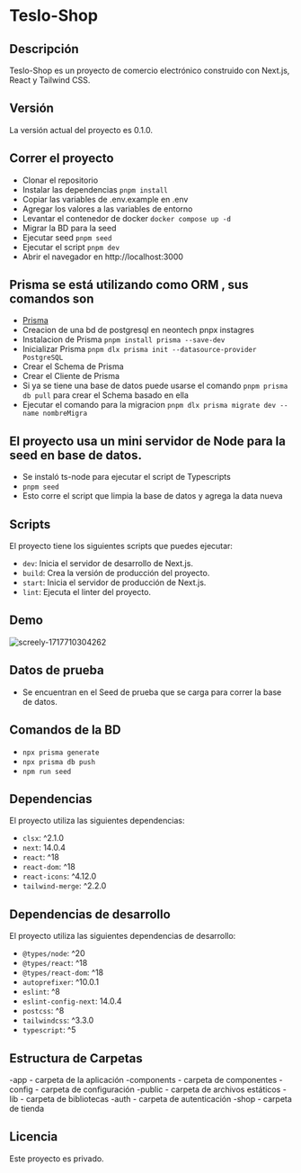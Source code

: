 # Teslo-Shop

## Descripción

Teslo-Shop es un proyecto de comercio electrónico construido con Next.js, React y Tailwind CSS.

## Versión

La versión actual del proyecto es 0.1.0.

## Correr el proyecto

- Clonar el repositorio
- Instalar las dependencias `pnpm install`
- Copiar las variables de .env.example en .env
- Agregar los valores a las variables de entorno
- Levantar el contenedor de docker `docker compose up -d`
- Migrar la BD para la seed
- Ejecutar seed `pnpm seed`
- Ejecutar el script `pnpm dev`
- Abrir el navegador en http://localhost:3000

## Prisma se está utilizando como ORM , sus comandos son

- [Prisma](https://prisma.io)
- Creacion de una bd de postgresql en neontech pnpx instagres
- Instalacion de Prisma `pnpm install prisma --save-dev`
- Inicializar Prisma `pnpm dlx prisma init --datasource-provider PostgreSQL`
- Crear el Schema de Prisma
- Crear el Cliente de Prisma
- Si ya se tiene una base de datos puede usarse el comando `pnpm prisma db pull` para crear el Schema basado en ella
- Ejecutar el comando para la migracion `pnpm dlx prisma migrate dev --name nombreMigra`

## El proyecto usa un mini servidor de Node para la seed en base de datos.

- Se instaló ts-node para ejecutar el script de Typescripts
- `pnpm seed`
- Esto corre el script que limpia la base de datos y agrega la data nueva

## Scripts

El proyecto tiene los siguientes scripts que puedes ejecutar:

- `dev`: Inicia el servidor de desarrollo de Next.js.
- `build`: Crea la versión de producción del proyecto.
- `start`: Inicia el servidor de producción de Next.js.
- `lint`: Ejecuta el linter del proyecto.

## Demo

![screely-1717710304262](https://github.com/Lostovayne/Tienda-de-Ropa-Tesla-Shop/assets/92962731/b34bda60-645e-4934-b282-04d3f668e6b1)

## Datos de prueba

- Se encuentran en el Seed de prueba que se carga para correr la base de datos.

## Comandos de la BD

- `npx prisma generate`
- `npx prisma db push`
- `npm run seed`

## Dependencias

El proyecto utiliza las siguientes dependencias:

- `clsx`: ^2.1.0
- `next`: 14.0.4
- `react`: ^18
- `react-dom`: ^18
- `react-icons`: ^4.12.0
- `tailwind-merge`: ^2.2.0

## Dependencias de desarrollo

El proyecto utiliza las siguientes dependencias de desarrollo:

- `@types/node`: ^20
- `@types/react`: ^18
- `@types/react-dom`: ^18
- `autoprefixer`: ^10.0.1
- `eslint`: ^8
- `eslint-config-next`: 14.0.4
- `postcss`: ^8
- `tailwindcss`: ^3.3.0
- `typescript`: ^5

## Estructura de Carpetas

-app - carpeta de la aplicación
-components - carpeta de componentes
-config - carpeta de configuración
-public - carpeta de archivos estáticos
-lib - carpeta de bibliotecas
-auth - carpeta de autenticación
-shop - carpeta de tienda

## Licencia

Este proyecto es privado.

